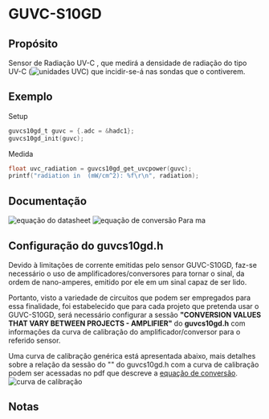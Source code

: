 # GUVC-S10GD

## Propósito
Sensor de Radiação UV-C , que medirá a densidade de radiação do tipo UV-C (![unidades UVC](https://latex.codecogs.com/png.image?\dpi{110}%20\frac{mW}{cm^2})) que incidir-se-á nas sondas que o contiverem.

## Exemplo
Setup
```c
guvcs10gd_t guvc = {.adc = &hadc1};
guvcs10gd_init(guvc);
```

Medida
```c
float uvc_radiation = guvcs10gd_get_uvcpower(guvc);
printf("radiation in  (mW/cm^2): %f\r\n", radiation);
```
## Documentação
![equação do datasheet]()
![equação de conversão]()
Para ma
## Configuração do guvcs10gd.h
Devido à limitações de corrente emitidas pelo sensor GUVC-S10GD, faz-se necessário o uso de amplificadores/conversores para tornar o sinal, da ordem de nano-amperes, emitido por ele em um sinal capaz de ser lido.

Portanto, visto a variedade de circuitos que podem ser empregados para essa finalidade, foi estabelecido que para cada projeto que pretenda usar o GUVC-S10GD, será necessário configurar a sessão **"CONVERSION VALUES THAT VARY BETWEEN PROJECTS - AMPLIFIER"** do **guvcs10gd.h** com informações da curva de calibração do amplificador/conversor para o referido sensor.

Uma curva de calibração genérica está apresentada abaixo, mais detalhes sobre a relação da sessão do "" do guvcs10gd.h com a curva de calibração podem ser acessadas no pdf que descreve a [equação de conversão]().
![curva de calibração]()

## Notas
